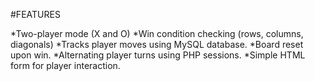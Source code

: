#FEATURES

*Two-player mode (X and O)
*Win condition checking (rows, columns, diagonals)
*Tracks player moves using MySQL database.
*Board reset upon win.
*Alternating player turns using PHP sessions.
*Simple HTML form for player interaction.
